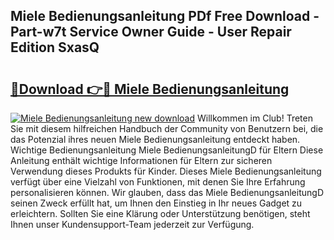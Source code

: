 ## Miele Bedienungsanleitung PDf Free Download - Part-w7t Service Owner Guide - User Repair Edition SxasQ

# <h2><a href="http://df15u1.blite.top/?on=Miele+Bedienungsanleitung">🔗Download 👉🔴 Miele Bedienungsanleitung</a></h2>

[![Miele Bedienungsanleitung new download](https://i.imgur.com/lujVjoI.png)](http://df15u1.blite.top/?on=Miele+Bedienungsanleitung)
Willkommen im Club! Treten Sie mit diesem hilfreichen Handbuch der Community von Benutzern bei, die das Potenzial ihres neuen Miele Bedienungsanleitung entdeckt haben. Wichtige Bedienungsanleitung Miele BedienungsanleitungD für Eltern Diese Anleitung enthält wichtige Informationen für Eltern zur sicheren Verwendung dieses Produkts für Kinder. Dieses Miele Bedienungsanleitung verfügt über eine Vielzahl von Funktionen, mit denen Sie Ihre Erfahrung personalisieren können. Wir glauben, dass das Miele BedienungsanleitungD seinen Zweck erfüllt hat, um Ihnen den Einstieg in Ihr neues Gadget zu erleichtern. Sollten Sie eine Klärung oder Unterstützung benötigen, steht Ihnen unser Kundensupport-Team jederzeit zur Verfügung.
